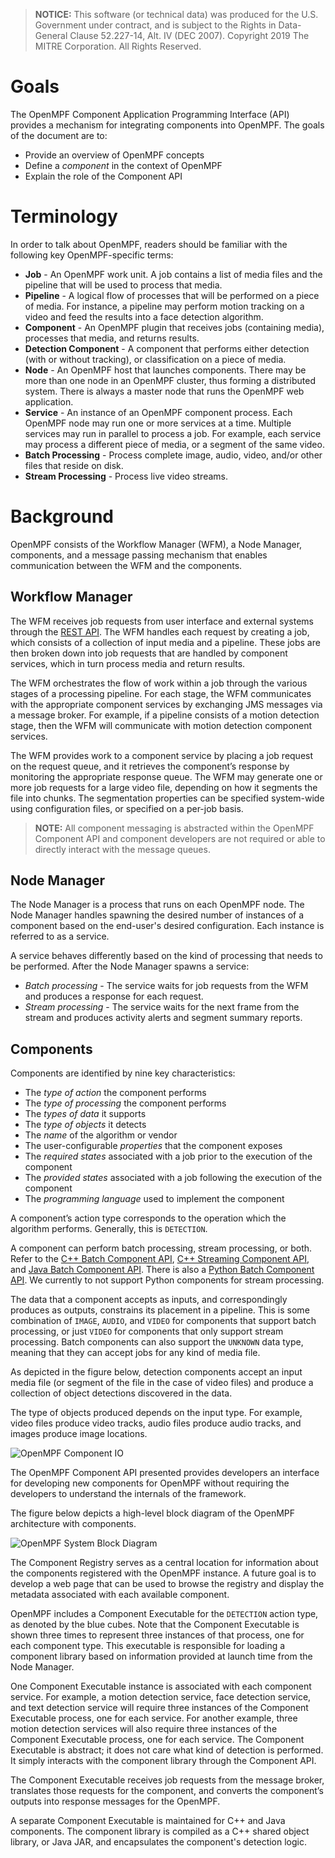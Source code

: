 > **NOTICE:** This software (or technical data) was produced for the U.S. Government under contract, and is subject to the Rights in Data-General Clause 52.227-14, Alt. IV (DEC 2007). Copyright 2019 The MITRE Corporation. All Rights Reserved.

# Goals

The OpenMPF Component Application Programming Interface (API) provides a mechanism for integrating components into OpenMPF. The goals of the document are to:

*	Provide an overview of OpenMPF concepts
*	Define a *component* in the context of OpenMPF
*	Explain the role of the Component API

# Terminology

In order to talk about OpenMPF, readers should be familiar with the following key OpenMPF-specific terms:

* **Job** - An OpenMPF work unit. A job contains a list of media files and the pipeline that will be used to process that media.
* **Pipeline** - A logical flow of processes that will be performed on a piece of media. For instance, a pipeline may perform motion tracking on a video and feed the results into a face detection algorithm.
* **Component** - An OpenMPF plugin that receives jobs (containing media), processes that media, and returns results.
* **Detection Component** - A component that performs either detection (with or without tracking), or classification on a piece of media.
* **Node** - An OpenMPF host that launches components. There may be more than one node in an OpenMPF cluster, thus forming a distributed system. There is always a master node that runs the OpenMPF web application.
* **Service** - An instance of an OpenMPF component process. Each OpenMPF node may run one or more services at a time. Multiple services may run in parallel to process a job. For example, each service may process a different piece of media, or a segment of the same video.
* **Batch Processing** - Process complete image, audio, video, and/or other files that reside on disk.
* **Stream Processing** - Process live video streams.

<h1> Background </h1> 
OpenMPF consists of the Workflow Manager (WFM), a Node Manager, components, and a message passing mechanism that enables communication between the WFM and the components.

## Workflow Manager
The WFM receives job requests from user interface and external systems through the [REST API](REST-API/index.html). The WFM handles each request by creating a job, which consists of a collection of input media and a pipeline. These jobs are then broken down into job requests that are handled by component services, which in turn process media and return results.

The WFM orchestrates the flow of work within a job through the various stages of a processing pipeline. For each stage, the WFM communicates with the appropriate component services by exchanging JMS messages via a message broker. For example, if a pipeline consists of a motion detection stage, then the WFM will communicate with motion detection component services.

The WFM provides work to a component service by placing a job request on the request queue, and it retrieves the component’s response by monitoring the appropriate response queue. The WFM may generate one or more job requests for a large video file, depending on how it segments the file into chunks. The segmentation properties can be specified system-wide using configuration files, or specified on a per-job basis.

>**NOTE:** All component messaging is abstracted within the OpenMPF Component API and component developers are not required or able to directly interact with the message queues.

## Node Manager
The Node Manager is a process that runs on each OpenMPF node. The Node Manager handles spawning the desired number of instances of a component based on the end-user's desired configuration. Each instance is referred to as a service.

A service behaves differently based on the kind of processing that needs to be performed. After the Node Manager spawns a service:
 
*   *Batch processing* - The service waits for job requests from the WFM and produces a response for each request.
*   *Stream processing* - The service waits for the next frame from the stream and produces activity alerts and segment summary reports.

## Components

Components are identified by nine key characteristics:

*	The *type of action* the component performs
*   The *type of processing* the component performs
*	The *types of data* it supports
*	The *type of objects* it detects
*	The *name* of the algorithm or vendor
*	The user-configurable *properties* that the component exposes
*	The *required states* associated with a job prior to the execution of the component
*	The *provided states* associated with a job following the execution of the component
*   The *programming language* used to implement the component

A component’s action type corresponds to the operation which the algorithm performs. Generally, this is `DETECTION`.

A component can perform batch processing, stream processing, or both. Refer to the [C++ Batch Component API](CPP-Batch-Component-API/index.html), [C++ Streaming Component API](CPP-Streaming-Component-API/index.html), and [Java Batch Component API](Java-Batch-Component-API/index.html). There is also a [Python Batch Component API](Python-Batch-Component-API/index.html). We currently to not support Python components for stream processing.

The data that a component accepts as inputs, and correspondingly produces as outputs, constrains its placement in a pipeline. This is some combination of `IMAGE`, `AUDIO`, and `VIDEO` for components that support batch processing, or just `VIDEO` for components that only support stream processing. Batch components can also support the `UNKNOWN` data type, meaning that they can accept jobs for any kind of media file.

As depicted in the figure below, detection components accept an input media file (or segment of the file in the case of video files) and produce a collection of object detections discovered in the data.

The type of objects produced depends on the input type. For example, video files produce video tracks, audio files produce audio tracks, and images produce image locations.

 ![OpenMPF Component IO](img/component_io_diagram.png "OpenMPF Component IO")

The OpenMPF Component API presented provides developers an interface for developing new components for OpenMPF without requiring the developers to understand the internals of the framework.

The figure below depicts a high-level block diagram of the OpenMPF architecture with components.

![OpenMPF System Block Diagram](img/block_diagram.png "OpenMPF System Block Diagram")

The Component Registry serves as a central location for information about the components registered with the OpenMPF instance. A future goal is to develop a web page that can be used to browse the registry and display the metadata associated with each available component.

OpenMPF includes a Component Executable for the `DETECTION` action type, as denoted by the blue cubes. Note that the Component Executable is shown three times to represent three instances of that process, one for each component type. This executable is responsible for loading a component library based on information provided at launch time from the Node Manager. 

One Component Executable instance is associated with each component service. For example, a motion detection service, face detection service, and text detection service will require three instances of the Component Executable process, one for each service. For another example, three motion detection services will also require three instances of the Component Executable process, one for each service. The Component Executable is abstract; it does not care what kind of detection is performed. It simply interacts with the component library through the Component API.

The Component Executable receives job requests from the message broker, translates those requests for the component, and converts the component’s outputs into response messages for the OpenMPF.

A separate Component Executable is maintained for C++ and Java components. The component library is compiled as a C++ shared object library, or Java JAR, and encapsulates the component's detection logic.